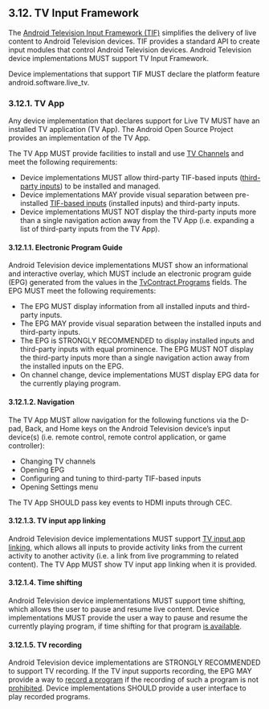 ## 3.12\. TV Input Framework

The [Android Television Input Framework (TIF)](http://source.android.com/devices/tv/index.html)
simplifies the delivery of live content to Android Television devices. TIF
provides a standard API to create input modules that control Android Television
devices. Android Television device implementations MUST support TV Input
Framework.

Device implementations that support TIF MUST declare the platform feature
android.software.live_tv.

### 3.12.1\. TV App

Any device implementation that declares support for Live TV MUST have an
installed TV application (TV App). The Android Open Source Project provides an
implementation of the TV App.

The TV App MUST provide facilities to install and use
[TV Channels](http://developer.android.com/reference/android/media/tv/TvContract.Channels.html)
and meet the following requirements:

*   Device implementations MUST allow third-party TIF-based inputs
    ([third-party inputs](https://source.android.com/devices/tv/index.html#third-party_input_example))
    to be installed and managed.
*   Device implementations MAY provide visual separation between pre-installed
    [TIF-based inputs](https://source.android.com/devices/tv/index.html#tv_inputs)
    (installed inputs) and third-party inputs.
*   Device implementations MUST NOT display the third-party inputs more than a
    single navigation action away from the TV App (i.e. expanding a list of
    third-party inputs from the TV App).

#### 3.12.1.1\. Electronic Program Guide

Android Television device implementations MUST show an informational and
interactive overlay, which MUST include an electronic program guide (EPG)
generated from the values in the
[TvContract.Programs](https://developer.android.com/reference/android/media/tv/TvContract.Programs.html)
fields. The EPG MUST meet the following requirements:

*   The EPG MUST display information from all installed inputs and third-party
    inputs.
*   The EPG MAY provide visual separation between the installed inputs and
    third-party inputs.
*   The EPG is STRONGLY RECOMMENDED to display installed inputs and third-party
    inputs with equal prominence. The EPG MUST NOT display the third-party
    inputs more than a single navigation action away from the installed inputs
    on the EPG.
*   On channel change, device implementations MUST display EPG data for the
    currently playing program.

#### 3.12.1.2\. Navigation

The TV App MUST allow navigation for the following functions via the D-pad,
Back, and Home keys on the Android Television device’s input device(s)
(i.e. remote control, remote control application, or game controller):

*   Changing TV channels
*   Opening EPG
*   Configuring and tuning to third-party TIF-based inputs
*   Opening Settings menu

The TV App SHOULD pass key events to HDMI inputs through CEC.

#### 3.12.1.3\. TV input app linking

Android Television device implementations MUST support
[TV input app linking](http://developer.android.com/reference/android/media/tv/TvContract.Channels.html#COLUMN_APP_LINK_INTENT_URI),
which allows all inputs to provide activity links from the current activity to
another activity (i.e. a link from live programming to related content). The TV
App MUST show TV input app linking when it is provided.

#### 3.12.1.4\. Time shifting

Android Television device implementations MUST support time shifting, which
allows the user to pause and resume live content. Device implementations MUST
provide the user a way to pause and resume the currently playing program, if
time shifting for that program
[is available](https://developer.android.com/reference/android/media/tv/TvInputManager.html#TIME_SHIFT_STATUS_AVAILABLE). 

#### 3.12.1.5\. TV recording

Android Television device implementations are STRONGLY RECOMMENDED to support
TV recording. If the TV input supports recording, the EPG MAY provide a way to
[record a program](https://developer.android.com/reference/android/media/tv/TvInputInfo.html#canRecord())
if the recording of such a program is not
[prohibited](https://developer.android.com/reference/android/media/tv/TvContract.Programs.html#COLUMN_RECORDING_PROHIBITED).
Device implementations SHOULD provide a user interface to play recorded programs.
